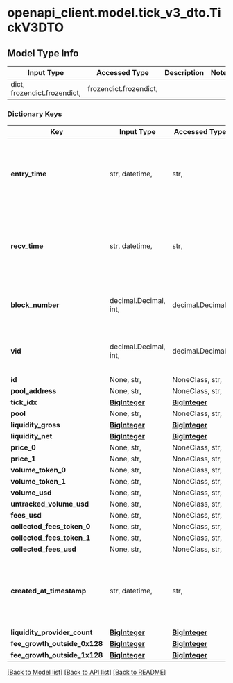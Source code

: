# openapi_client.model.tick_v3_dto.TickV3DTO

## Model Type Info
Input Type | Accessed Type | Description | Notes
------------ | ------------- | ------------- | -------------
dict, frozendict.frozendict,  | frozendict.frozendict,  |  | 

### Dictionary Keys
Key | Input Type | Accessed Type | Description | Notes
------------ | ------------- | ------------- | ------------- | -------------
**entry_time** | str, datetime,  | str,  |  | [optional] value must conform to RFC-3339 date-time
**recv_time** | str, datetime,  | str,  |  | [optional] value must conform to RFC-3339 date-time
**block_number** | decimal.Decimal, int,  | decimal.Decimal,  |  | [optional] value must be a 64 bit integer
**vid** | decimal.Decimal, int,  | decimal.Decimal,  |  | [optional] value must be a 64 bit integer
**id** | None, str,  | NoneClass, str,  |  | [optional] 
**pool_address** | None, str,  | NoneClass, str,  |  | [optional] 
**tick_idx** | [**BigInteger**](BigInteger.md) | [**BigInteger**](BigInteger.md) |  | [optional] 
**pool** | None, str,  | NoneClass, str,  |  | [optional] 
**liquidity_gross** | [**BigInteger**](BigInteger.md) | [**BigInteger**](BigInteger.md) |  | [optional] 
**liquidity_net** | [**BigInteger**](BigInteger.md) | [**BigInteger**](BigInteger.md) |  | [optional] 
**price_0** | None, str,  | NoneClass, str,  |  | [optional] 
**price_1** | None, str,  | NoneClass, str,  |  | [optional] 
**volume_token_0** | None, str,  | NoneClass, str,  |  | [optional] 
**volume_token_1** | None, str,  | NoneClass, str,  |  | [optional] 
**volume_usd** | None, str,  | NoneClass, str,  |  | [optional] 
**untracked_volume_usd** | None, str,  | NoneClass, str,  |  | [optional] 
**fees_usd** | None, str,  | NoneClass, str,  |  | [optional] 
**collected_fees_token_0** | None, str,  | NoneClass, str,  |  | [optional] 
**collected_fees_token_1** | None, str,  | NoneClass, str,  |  | [optional] 
**collected_fees_usd** | None, str,  | NoneClass, str,  |  | [optional] 
**created_at_timestamp** | str, datetime,  | str,  |  | [optional] value must conform to RFC-3339 date-time
**liquidity_provider_count** | [**BigInteger**](BigInteger.md) | [**BigInteger**](BigInteger.md) |  | [optional] 
**fee_growth_outside_0x128** | [**BigInteger**](BigInteger.md) | [**BigInteger**](BigInteger.md) |  | [optional] 
**fee_growth_outside_1x128** | [**BigInteger**](BigInteger.md) | [**BigInteger**](BigInteger.md) |  | [optional] 

[[Back to Model list]](../../README.md#documentation-for-models) [[Back to API list]](../../README.md#documentation-for-api-endpoints) [[Back to README]](../../README.md)

